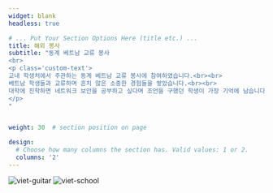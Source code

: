 ```yaml
---
widget: blank
headless: true

# ... Put Your Section Options Here (title etc.) ...
title: 해외 봉사
subtitle: "동계 베트남 교류 봉사
<br>
<p class='custom-text'>
교내 학생처에서 주관하는 동계 베트남 교류 봉사에 참여하였습니다.<br><br>
베트남 학생들과 교류하며 흔치 않은 소중한 경험들을 쌓았습니다.<br><br>
대학에 진학하면 네트워크 보안을 공부하고 싶다며 조언을 구했던 학생이 가장 기억에 남습니다.
</p>
"


weight: 30  # section position on page

design:
  # Choose how many columns the section has. Valid values: 1 or 2.
  columns: '2'
---
```

![viet-guitar](images/viet-guitar.jpg)
![viet-school](images/viet-school.jpg)
